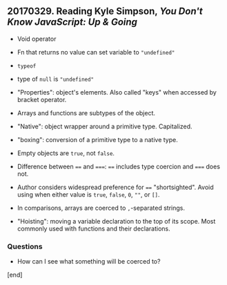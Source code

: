 ## 20170329. Reading Kyle Simpson, _You Don't Know JavaScript: Up & Going_

 * Void operator

 * Fn that returns no value can set variable to `"undefined"`

 * `typeof`

 * type of `null` is `"undefined"`

 * "Properties": object's elements. Also called "keys" when accessed by bracket operator.

 * Arrays and functions are subtypes of the object.

 * "Native": object wrapper around a primitive type. Capitalized.

 * "boxing": conversion of a primitive type to a native type.

 * Empty objects are `true`, not `false`.

 * Difference between `==` and `===`: `==` includes type coercion and `===` does not.
 
 * Author considers widespread preference for `==` "shortsighted". Avoid using when either value is `true`, `false`, `0`, `""`, or `[]`.
 
 * In comparisons, arrays are coerced to `,`-separated strings.
 
 * "Hoisting": moving a variable declaration to the top of its scope. Most commonly used with functions and their declarations.

### Questions

 * How can I see what something will be coerced to?

[end]
